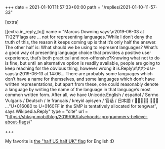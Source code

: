 +++
date = 2021-01-10T11:57:33+00:00
path = "/replies/2021-01-10-11-57-33"

[extra]

[[extra.in_reply_to]]
name = "Marcus Downing says:\n2019-06-03 at 11:22“Flags are … not for representing languages.”While I don’t deny the truth of this, the reason it keeps coming up is that it’s only half the answer. The other half is: What should we be using to represent languages? What’s a good way of presenting language choice that provides a positive user experience, that’s both practical and non-offensive?Knowing what not to do is fine, but until an alternative option is readily available, people are going to keep reaching for the obvious thing, however wrong it is.Reply\n\t\t\t-dsr- says:\n2019-06-13 at 14:06… There are probably some languages which don’t have a name for themselves, and some languages which don’t have written representations, but apart from these, one could reasonably denote a language by writing the name of the language in that language’s most common written form. After all, we have Unicode.English / español / Sermo Vulgaris /  Deutsch / le français / kreyòl ayisyen / 官话 / 日本語 /   …“U+016080 to U+0160FF in the SMP is tentatively allocated for tengwar”, says Wikipedia.Reply"
type = "cite"
url = "https://shkspr.mobi/blog/2019/06/falsehoods-programmers-believe-about-flags/"

+++

My favorite is [the "half US half UK" flag](https://upload.wikimedia.org/wikipedia/commons/thumb/d/dd/Nuvola_English_language_flag.svg/1024px-Nuvola_English_language_flag.svg.png) for English :D